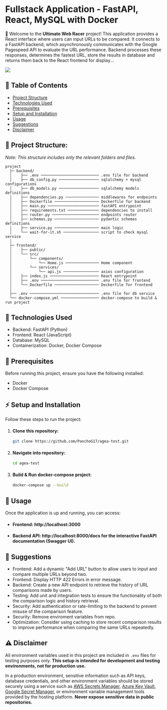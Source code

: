 # Fullstack Application - FastAPI, React, MySQL with Docker

👋 Welcome to the **Ultimate Web Racer** project! This application provides a React interface where users can input URLs to be compared. It connects to a FastAPI backend, which asynchronously communicates with the Google Pagespeed API to evaluate the URL performance. Backend processes these responses, determines the fastest URL, store the results in database and returns them back to the React frontend for display...

<img src="https://aws-random-files.s3.us-west-2.amazonaws.com/UWR.PNG" />

## 📑 Table of Contents

- [Project Structure](#project-structure)
- [Technologies Used](#technologies-used)
- [Prerequisites](#prerequisites)
- [Setup and Installation](#setup-and-installation)
- [Usage](#usage)
- [Suggestions](#suggestions)
- [Disclaimer](#disclaimer)


## <a id="project-structure">📁 Project Structure:</a>
*Note: This structure includes only the relevant folders and files.*

```
project
  ├─ backend/
  │    ├── .env ────────────────────────── .env file for backend 
  │    ├── db_config.py ────────────────── sqlalchemy + mysql configurations
  │    ├── db_models.py ────────────────── sqlalchemy models definitions
  │    ├── dependencies.py ─────────────── middlewares for endpoints
  │    ├── Dockerfile ──────────────────── Dockerfile for backend
  │    ├── main.py ─────────────────────── fastAPI entrypoint
  │    ├── requirements.txt ────────────── dependencies to install
  │    ├── router.py ───────────────────── endpoints router
  │    ├── schemas.py ──────────────────── pydantic schemas definitions
  │    ├── service.py ──────────────────── main logic
  │    └── wait-for-it.sh ──────────────── script to check mysql service
  │
  ├─ frontend/
  │    ├── public/
  │    └── src/
  │        └── components/
  │            └── Home.js ─────────────── Home component
  │        └── services/
  │            └── api.js ──────────────── axios configuration
  │    ├── index.js ────────────────────── React entrypoint
  │    ├── .env ────────────────────────── .env file for frontend
  │    └── Dockerfile ──────────────────── Dockerfile for frontend
  │
  ├── .env ─────────────────────────────── .env file for db service
  └── docker-compose.yml ───────────────── docker-compose to build & run project
```

## <a id="technologies-used"> 🚩 Technologies Used</a>
-  Backend: FastAPI (Python)
-  Frontend: React (JavaScript)
-  Database: MySQL
-  Containerization: Docker, Docker Compose


## <a id="prerequisites">🔧 Prerequisites </a>
Before running this project, ensure you have the following installed:

- Docker
- Docker Compose

## <a id="setup-and-installation">⚡ Setup and Installation  </a>
Follow these steps to run the project:

1. #### Clone this repository:
    ```bash
    git clone https://github.com/PanchoG17/agea-test.git
    ```
3. #### Navigate into repository:
    ```bash
    cd agea-test
    ```
4. #### Build & Run docker-compose project:
    ```bash
    docker-compose up --build
    ```

## <a id="usage">🎉 Usage </a>

Once the application is up and running, you can access:

- #### Frontend: http://localhost:3000
- #### Backend API: http://localhost:8000/docs for the interactive FastAPI documentation (Swagger UI).


## <a id="suggestions">🎯 Suggestions </a>

- Frontend: Add a dynamic "Add URL" button to allow users to input and compare multiple URLs beyond two.
- Frontend: Display HTTP 422 Errors in error message.
- Backend: Create a new API endpoint to retrieve the history of URL comparisons made by users.
- Testing: Add unit and integration tests to ensure the functionality of both the comparison logic and history retrieval.
- Security: Add authentication or rate-limiting to the backend to prevent misuse of the comparison feature.
- Security: Remove enviroment variables from repo.
- Optimization: Consider using caching to store recent comparison results to improve performance when comparing the same URLs repeatedly.


## <a id="disclaimer">⚠️ Disclaimer </a>

All environment variables used in this project are included in `.env` files for testing purposes only. **This setup is intended for development and testing environments, not for production use.**

In a production environment, sensitive information such as API keys, database credentials, and other environment variables should be stored securely using a service such as [AWS Secrets Manager](https://aws.amazon.com/secrets-manager/), [Azure Key Vault](https://azure.microsoft.com/en-us/services/key-vault/), [Google Secret Manager](https://cloud.google.com/secret-manager), or environment variable management tools provided by the hosting platform. **Never expose sensitive data in public repositories.**


